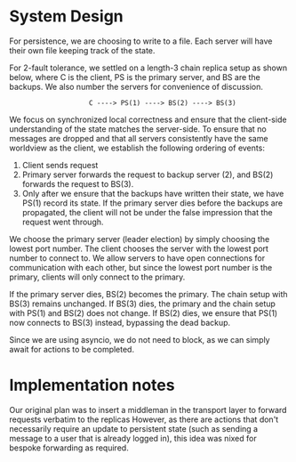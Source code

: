 # System Design

For persistence, we are choosing to write to a file. Each server will have their own file
keeping track of the state.

For 2-fault tolerance, we settled on a length-3 chain replica setup as shown below,
where C is the client, PS is the primary server, and BS are the backups. We also
number the servers for convenience of discussion.

                        C ----> PS(1) ----> BS(2) ----> BS(3)

We focus on synchronized local correctness and ensure that the client-side understanding
of the state matches the server-side.
To ensure that no messages are dropped and that all servers consistently have the same
worldview as the client, we establish the following ordering of events:

1. Client sends request
2. Primary server forwards the request to backup server (2), and BS(2) forwards the request
to BS(3).
3. Only after we ensure that the backups have written their state, we have PS(1) record its
state. If the primary server dies before the backups are propagated, the client will not be 
under the false impression that the request went through. 

We choose the primary server (leader election) by simply choosing the lowest port number. 
The client chooses the server with the lowest port number to connect to.
We allow servers to have open connections for communication with each other, but since 
the lowest port number is the primary, clients will only connect to the primary.

If the primary server dies, BS(2) becomes the primary. The chain setup with BS(3) remains unchanged.
If BS(3) dies, the primary and the chain setup with PS(1) and BS(2) does not change.
If BS(2) dies, we ensure that PS(1) now connects to BS(3) instead, bypassing the dead backup.

Since we are using asyncio, we do not need to block, as we can simply await for actions to be 
completed.

# Implementation notes

Our original plan was to insert a middleman in the transport layer to forward requests
verbatim to the replicas However, as there are actions that don't necessarily require
an update to persistent state (such as sending a message to a user that is already logged in),
this idea was nixed for bespoke forwarding as required.
